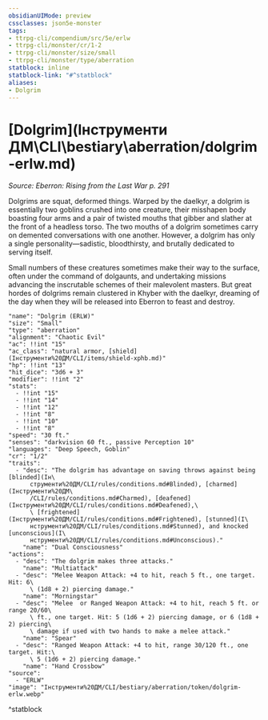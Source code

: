 ```yaml
---
obsidianUIMode: preview
cssclasses: json5e-monster
tags:
- ttrpg-cli/compendium/src/5e/erlw
- ttrpg-cli/monster/cr/1-2
- ttrpg-cli/monster/size/small
- ttrpg-cli/monster/type/aberration
statblock: inline
statblock-link: "#^statblock"
aliases:
- Dolgrim
---
```

# [Dolgrim](Інструменти ДМ\CLI\bestiary\aberration/dolgrim-erlw.md)
*Source: Eberron: Rising from the Last War p. 291*  

Dolgrims are squat, deformed things. Warped by the daelkyr, a dolgrim is essentially two goblins crushed into one creature, their misshapen body boasting four arms and a pair of twisted mouths that gibber and slather at the front of a headless torso. The two mouths of a dolgrim sometimes carry on demented conversations with one another. However, a dolgrim has only a single personality—sadistic, bloodthirsty, and brutally dedicated to serving itself.

Small numbers of these creatures sometimes make their way to the surface, often under the command of dolgaunts, and undertaking missions advancing the inscrutable schemes of their malevolent masters. But great hordes of dolgrims remain clustered in Khyber with the daelkyr, dreaming of the day when they will be released into Eberron to feast and destroy.

```statblock
"name": "Dolgrim (ERLW)"
"size": "Small"
"type": "aberration"
"alignment": "Chaotic Evil"
"ac": !!int "15"
"ac_class": "natural armor, [shield](Інструменти%20ДМ/CLI/items/shield-xphb.md)"
"hp": !!int "13"
"hit_dice": "3d6 + 3"
"modifier": !!int "2"
"stats":
  - !!int "15"
  - !!int "14"
  - !!int "12"
  - !!int "8"
  - !!int "10"
  - !!int "8"
"speed": "30 ft."
"senses": "darkvision 60 ft., passive Perception 10"
"languages": "Deep Speech, Goblin"
"cr": "1/2"
"traits":
  - "desc": "The dolgrim has advantage on saving throws against being [blinded](Ін\
      струменти%20ДМ/CLI/rules/conditions.md#Blinded), [charmed](Інструменти%20ДМ\
      /CLI/rules/conditions.md#Charmed), [deafened](Інструменти%20ДМ/CLI/rules/conditions.md#Deafened),\
      \ [frightened](Інструменти%20ДМ/CLI/rules/conditions.md#Frightened), [stunned](І\
      нструменти%20ДМ/CLI/rules/conditions.md#Stunned), and knocked [unconscious](І\
      нструменти%20ДМ/CLI/rules/conditions.md#Unconscious)."
    "name": "Dual Consciousness"
"actions":
  - "desc": "The dolgrim makes three attacks."
    "name": "Multiattack"
  - "desc": "Melee Weapon Attack: +4 to hit, reach 5 ft., one target. Hit: 6\
      \ (1d8 + 2) piercing damage."
    "name": "Morningstar"
  - "desc": "Melee  or Ranged Weapon Attack: +4 to hit, reach 5 ft. or range 20/60\
      \ ft., one target. Hit: 5 (1d6 + 2) piercing damage, or 6 (1d8 + 2) piercing\
      \ damage if used with two hands to make a melee attack."
    "name": "Spear"
  - "desc": "Ranged Weapon Attack: +4 to hit, range 30/120 ft., one target. Hit:\
      \ 5 (1d6 + 2) piercing damage."
    "name": "Hand Crossbow"
"source":
  - "ERLW"
"image": "Інструменти%20ДМ/CLI/bestiary/aberration/token/dolgrim-erlw.webp"
```
^statblock